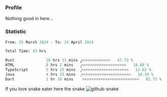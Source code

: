 ### Profile 

Nothing good in here...

### Statistic
<!--START_SECTION:waka-->

```python
From: 25 March 2024 - To: 24 April 2024

Total Time: 43 hrs

Rust              20 hrs 31 mins  ̡͎͎͎͎͎͎͎͎͎͎͎>>>>>>>>>>>>>   47.73 %
HTML              8 hrs 2 mins    ͎͎͎͎̝>>>>>>>>>>>>>>>>>>>>   18.68 %
TypeScript        5 hrs 25 mins   ͎͎͎͕>>>>>>>>>>>>>>>>>>>>>   12.62 %
Java              4 hrs 25 mins   ͎͎̦>>>>>>>>>>>>>>>>>>>>>>   10.30 %
Dart              1 hr 10 mins    >>>>>>>>>>>>>>>>>>>>>>>>>   02.73 %
```

<!--END_SECTION:waka-->

If you love snake eater here the snake 
<picture>
  <source media="(prefers-color-scheme: dark)" srcset="https://github.com/pradana4648/pradana4648/blob/c0566a83ca6ea5f2e46bab00e717c4c82b4b5c4c/github-contribution-grid-snake-dark.svg" />
  <source media="(prefers-color-scheme: light)" srcset="https://github.com/pradana4648/pradana4648/blob/c0566a83ca6ea5f2e46bab00e717c4c82b4b5c4c/github-contribution-grid-snake.svg" />
  <img alt="github-snake" src="https://github.com/pradana4648/pradana4648/blob/c0566a83ca6ea5f2e46bab00e717c4c82b4b5c4c/github-contribution-grid-snake.svg" />
</picture>
